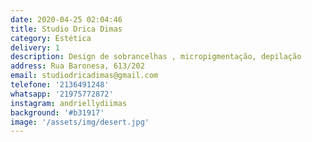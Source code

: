 ```yaml
---
date: 2020-04-25 02:04:46
title: Studio Drica Dimas
category: Estética
delivery: 1
description: Design de sobrancelhas , micropigmentação, depilação
address: Rua Baronesa, 613/202
email: studiodricadimas@gmail.com
telefone: '2136491248'
whatsapp: '21975772872'
instagram: andriellydiimas
background: '#b31917'
image: '/assets/img/desert.jpg'
---
```

